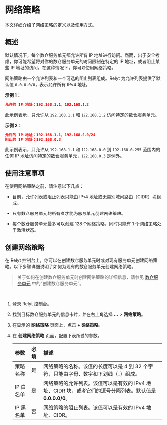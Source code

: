 # 网络策略

本文详细介绍了网络策略的定义以及使用方式。

## 概述

默认情况下，每个数仓服务单元都允许所有 IP 地址进行访问。然而，出于安全考虑，你可能希望将对你的数仓服务单元的访问限制在特定的 IP 地址，或者阻止某些 IP 地址的访问。在这种情况下，你可以使用网络策略。

网络策略由一个允许列表和一个可选的阻止列表组成。Relyt 为允许列表提供了默认值 `0.0.0.0/0`，表示允许所有 IPv4 地址。

**示例 1：**

```json
允许的 IP 地址：192.168.1.1，192.168.1.2
```

此示例表示，只允许从 `192.168.1.1` 和 `192.168.1.2` 访问特定的数仓服务单元。

**示例 2：**

```json
允许的 IP 地址：192.168.1.1，192.168.0.0/24
阻止的 IP 地址：192.168.0.3
```

此示例表示，只允许从 `192.168.1.1` 和 `192.168.0.0` 到 `192.168.0.255` 范围内的任何 IP 地址访问特定的数仓服务单元，`192.168.0.3` 是例外。

## 使用注意事项

在使用网络策略之前，请注意以下几点：

- 目前，允许列表或阻止列表只能由 IPv4 地址或无类别域间路由（CIDR）块组成。

- 只有数仓服务单元的所有者才能为服务单元创建网络策略。

- 每个数仓服务单元最多可以创建 128 个网络策略，同时只能有 1 个网络策略处于激活状态。

## 创建网络策略

在 Relyt 控制台上，你可以在创建数仓服务单元时或对现有服务单元创建网络策略。以下步骤详细说明了如何为现有的数仓服务单元创建网络策略。

> 关于如何在创建数仓服务单元时创建网络策略的详细信息，请参见 [数仓服务单元](/relyt/guides/dw-service-units/manage-dw-service-units#创建数仓服务单元) 中的“创建数仓服务单元”。

<br/>

1. 登录 Relyt 控制台。
2. 找到目标数仓服务单元的信息卡片，并在右上角选择 **...** > **网络策略**。
3. 在显示的 **网络策略** 页面上，点击 **+ 网络策略**。
4. 在 **创建网络策略** 页面，配置下表所述的参数。

    | 参数 | 必填 | 描述 |
    | :- | :- | :- |
    | 策略名称 | 是 | 网络策略的名称。该值的长度可以是 4 到 32 个字符，只能由字母、数字和下划线（_）组成。 |
    | IP 白名单 | 是 | 网络策略的允许列表。该值可以是有效的 IPv4 地址、CIDR 块，或者它们的逗号分隔列表。默认值是 **0.0.0.0/0**。 |
    | IP 黑名单 | 否 | 网络策略的阻止列表。该值可以是有效的 IPv4 地址、CIDR。 |